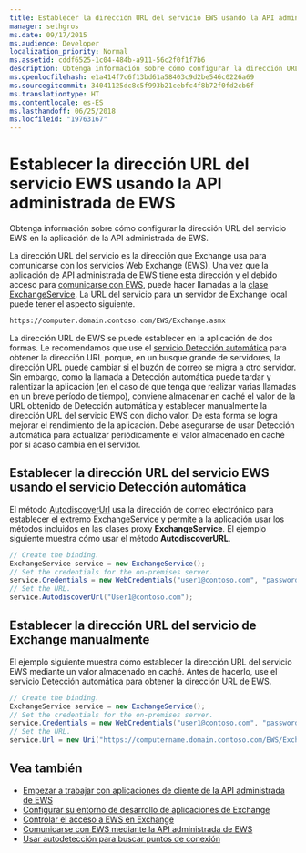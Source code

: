 ```yaml
---
title: Establecer la dirección URL del servicio EWS usando la API administrada de EWS
manager: sethgros
ms.date: 09/17/2015
ms.audience: Developer
localization_priority: Normal
ms.assetid: cddf6525-1c04-484b-a911-56c2f0f1f7b6
description: Obtenga información sobre cómo configurar la dirección URL del servicio EWS en la aplicación de la API administrada de EWS.
ms.openlocfilehash: e1a414f7c6f13bd61a58403c9d2be546c0226a69
ms.sourcegitcommit: 34041125dc8c5f993b21cebfc4f8b72f0fd2cb6f
ms.translationtype: HT
ms.contentlocale: es-ES
ms.lasthandoff: 06/25/2018
ms.locfileid: "19763167"
---
```

# <a name="set-the-ews-service-url-by-using-the-ews-managed-api"></a>Establecer la dirección URL del servicio EWS usando la API administrada de EWS

Obtenga información sobre cómo configurar la dirección URL del servicio EWS en la aplicación de la API administrada de EWS.
  
La dirección URL del servicio es la dirección que Exchange usa para comunicarse con los servicios Web Exchange (EWS). Una vez que la aplicación de API administrada de EWS tiene esta dirección y el debido acceso para [comunicarse con EWS](how-to-communicate-with-ews-by-using-the-ews-managed-api.md), puede hacer llamadas a la [clase ExchangeService](http://msdn.microsoft.com/es-ES/library/microsoft.exchange.webservices.data.exchangeservice%28v=exchg.80%29.aspx). La URL del servicio para un servidor de Exchange local puede tener el aspecto siguiente. 
  
```HTML
https://computer.domain.contoso.com/EWS/Exchange.asmx
```

La dirección URL de EWS se puede establecer en la aplicación de dos formas. Le recomendamos que use el [servicio Detección automática](http://msdn.microsoft.com/library/39726b67-2eb2-451b-9307-cfd0b518b55c%28Office.15%29.aspx) para obtener la dirección URL porque, en un busque grande de servidores, la dirección URL puede cambiar si el buzón de correo se migra a otro servidor. Sin embargo, como la llamada a Detección automática puede tardar y ralentizar la aplicación (en el caso de que tenga que realizar varias llamadas en un breve período de tiempo), conviene almacenar en caché el valor de la URL obtenido de Detección automática y establecer manualmente la dirección URL del servicio EWS con dicho valor. De esta forma se logra mejorar el rendimiento de la aplicación. Debe asegurarse de usar Detección automática para actualizar periódicamente el valor almacenado en caché por si acaso cambia en el servidor. 
  
## <a name="set-the-ews-service-url-by-using-the-autodiscover-service"></a>Establecer la dirección URL del servicio EWS usando el servicio Detección automática
<a name="bk_SetURLusingAutoDiscover"> </a>

El método [AutodiscoverUrl](http://msdn.microsoft.com/es-ES/library/microsoft.exchange.webservices.data.exchangeservice.autodiscoverurl%28v=exchg.80%29.aspx) usa la dirección de correo electrónico para establecer el extremo [ExchangeService](http://msdn.microsoft.com/es-ES/library/microsoft.exchange.webservices.data.exchangeservice%28v=exchg.80%29.aspx) y permite a la aplicación usar los métodos incluidos en las clases proxy **ExchangeService**. El ejemplo siguiente muestra cómo usar el método **AutodiscoverURL**. 
  
```cs
// Create the binding.
ExchangeService service = new ExchangeService();
// Set the credentials for the on-premises server.
service.Credentials = new WebCredentials("user1@contoso.com", "password");
// Set the URL.
service.AutodiscoverUrl("User1@contoso.com");

```

## <a name="set-the-exchange-service-url-manually"></a>Establecer la dirección URL del servicio de Exchange manualmente
<a name="bk_SetURLmanually"> </a>

El ejemplo siguiente muestra cómo establecer la dirección URL del servicio EWS mediante un valor almacenado en caché. Antes de hacerlo, use el servicio Detección automática para obtener la dirección URL de EWS.
  
```cs
// Create the binding.
ExchangeService service = new ExchangeService();
// Set the credentials for the on-premises server.
service.Credentials = new WebCredentials("user1@contoso.com", "password");
// Set the URL.
service.Url = new Uri("https://computername.domain.contoso.com/EWS/Exchange.asmx");

```

## <a name="see-also"></a>Vea también

- [Empezar a trabajar con aplicaciones de cliente de la API administrada de EWS](get-started-with-ews-managed-api-client-applications.md)   
- [Configurar su entorno de desarrollo de aplicaciones de Exchange](setting-up-your-exchange-application-development-environment.md)   
- [Controlar el acceso a EWS en Exchange](how-to-control-access-to-ews-in-exchange.md) 
- [Comunicarse con EWS mediante la API administrada de EWS](how-to-communicate-with-ews-by-using-the-ews-managed-api.md)  
- [Usar autodetección para buscar puntos de conexión](how-to-use-autodiscover-to-find-connection-points.md)
    

